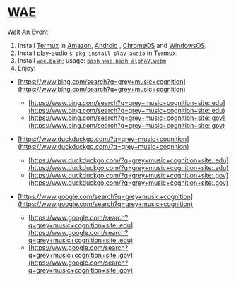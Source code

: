 # [WAE](https://github.com/WAE/WAE)

[Wait An Event](https://WAE.github.io/WAE) 

1. Install [Termux](https://github.com/termux/termux-app) in [Amazon](https://github.com/search?q=Amazon+Fire+OS), [Android](https://github.com/search?q=Android) , [ChromeOS](https://github.com/search?q=chromeOS) and [WindowsOS](https://github.com/search?q=WindowsOS).
2. Install [play-audio](https://github.com/termux/play-audio) ` $ pkg install play-audio ` in Termux.
3. Install [`wae.bash`](https://raw.githubusercontent.com/WAE/WAE/master/wae.bash); usage: [`bash wae.bash alphaV.webm`](https://github.com/sdrausty/sdrausty.github.io/blob/master/audio/alphaV.webm?raw=true)
4. Enjoy!


+ [https://www.bing.com/search?q=grey+music+cognition](https://www.bing.com/search?q=grey+music+cognition)
  + [https://www.bing.com/search?q=grey+music+cognition+site:.edu](https://www.bing.com/search?q=grey+music+cognition+site:.edu)
  + [https://www.bing.com/search?q=grey+music+cognition+site:.gov](https://www.bing.com/search?q=grey+music+cognition+site:.gov)

+ [https://www.duckduckgo.com/?q=grey+music+cognition](https://www.duckduckgo.com/?q=grey+music+cognition)
  + [https://www.duckduckgo.com/?q=grey+music+cognition+site:.edu](https://www.duckduckgo.com/?q=grey+music+cognition+site:.edu)
  + [https://www.duckduckgo.com/?q=grey+music+cognition+site:.gov](https://www.duckduckgo.com/?q=grey+music+cognition+site:.gov)

+ [https://www.google.com/search?q=grey+music+cognition](https://www.google.com/search?q=grey+music+cognition)
  +  [https://www.google.com/search?q=grey+music+cognition+site:.edu](https://www.google.com/search?q=grey+music+cognition+site:.edu)
  +  [https://www.google.com/search?q=grey+music+cognition+site:.gov](https://www.google.com/search?q=grey+music+cognition+site:.gov)

<!-- EOM -->
